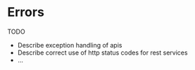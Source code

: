 # Errors
TODO
* Describe exception handling of apis
* Describe correct use of http status codes for rest services
* ...